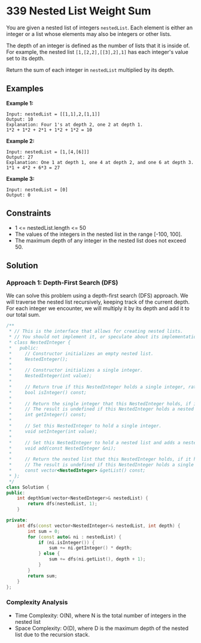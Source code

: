 # 339 Nested List Weight Sum

You are given a nested list of integers `nestedList`. Each element is either an integer or a list whose elements may also be integers or other lists.

The depth of an integer is defined as the number of lists that it is inside of. For example, the nested list `[1,[2,2],[[3],2],1]` has each integer's value set to its depth.

Return the sum of each integer in `nestedList` multiplied by its depth.

## Examples
**Example 1:**
```
Input: nestedList = [[1,1],2,[1,1]]
Output: 10
Explanation: Four 1's at depth 2, one 2 at depth 1.
1*2 + 1*2 + 2*1 + 1*2 + 1*2 = 10
```
**Example 2:**
```
Input: nestedList = [1,[4,[6]]]
Output: 27
Explanation: One 1 at depth 1, one 4 at depth 2, and one 6 at depth 3.
1*1 + 4*2 + 6*3 = 27
```
**Example 3:**
```
Input: nestedList = [0]
Output: 0
```

## Constraints
* 1 <= nestedList.length <= 50
* The values of the integers in the nested list in the range [-100, 100].
* The maximum depth of any integer in the nested list does not exceed 50.

## Solution

### Approach 1: Depth-First Search (DFS)
We can solve this problem using a depth-first search (DFS) approach. We will traverse the nested list recursively, keeping track of the current depth. For each integer we encounter, we will multiply it by its depth and add it to our total sum.
```cpp
/**
 * // This is the interface that allows for creating nested lists.
 * // You should not implement it, or speculate about its implementation
 * class NestedInteger {
 *   public:
 *     // Constructor initializes an empty nested list.
 *     NestedInteger();
 *
 *     // Constructor initializes a single integer.
 *     NestedInteger(int value);
 *
 *     // Return true if this NestedInteger holds a single integer, rather than a nested list.
 *     bool isInteger() const;
 *
 *     // Return the single integer that this NestedInteger holds, if it holds a single integer
 *     // The result is undefined if this NestedInteger holds a nested list
 *     int getInteger() const;
 *
 *     // Set this NestedInteger to hold a single integer.
 *     void setInteger(int value);
 *
 *     // Set this NestedInteger to hold a nested list and adds a nested integer to it.
 *     void add(const NestedInteger &ni);
 *
 *     // Return the nested list that this NestedInteger holds, if it holds a nested list
 *     // The result is undefined if this NestedInteger holds a single integer
 *     const vector<NestedInteger> &getList() const;
 * };
 */
class Solution {
public:
    int depthSum(vector<NestedInteger>& nestedList) {
        return dfs(nestedList, 1);
    }

private:
    int dfs(const vector<NestedInteger>& nestedList, int depth) {
        int sum = 0;
        for (const auto& ni : nestedList) {
            if (ni.isInteger()) {
                sum += ni.getInteger() * depth;
            } else {
                sum += dfs(ni.getList(), depth + 1);
            }
        }
        return sum;
    }
};
```
### Complexity Analysis
* Time Complexity: O(N), where N is the total number of integers in the nested list
* Space Complexity: O(D), where D is the maximum depth of the nested list due to the recursion stack.